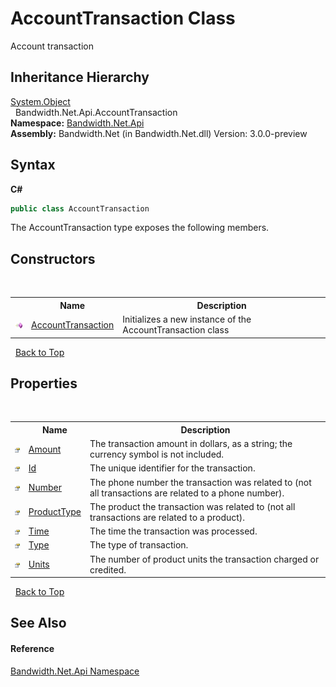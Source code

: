 ﻿# AccountTransaction Class
 

Account transaction


## Inheritance Hierarchy
<a href="http://msdn2.microsoft.com/en-us/library/e5kfa45b" target="_blank">System.Object</a><br />&nbsp;&nbsp;Bandwidth.Net.Api.AccountTransaction<br />
**Namespace:**&nbsp;<a href ="N_Bandwidth_Net_Api.md">Bandwidth.Net.Api</a><br />**Assembly:**&nbsp;Bandwidth.Net (in Bandwidth.Net.dll) Version: 3.0.0-preview

## Syntax

**C#**<br />
``` C#
public class AccountTransaction
```

The AccountTransaction type exposes the following members.


## Constructors
&nbsp;<table><tr><th></th><th>Name</th><th>Description</th></tr><tr><td>![Public method](media/pubmethod.gif "Public method")</td><td><a href ="M_Bandwidth_Net_Api_AccountTransaction__ctor.md">AccountTransaction</a></td><td>
Initializes a new instance of the AccountTransaction class</td></tr></table>&nbsp;
<a href="#accounttransaction-class">Back to Top</a>

## Properties
&nbsp;<table><tr><th></th><th>Name</th><th>Description</th></tr><tr><td>![Public property](media/pubproperty.gif "Public property")</td><td><a href ="P_Bandwidth_Net_Api_AccountTransaction_Amount.md">Amount</a></td><td>
The transaction amount in dollars, as a string; the currency symbol is not included.</td></tr><tr><td>![Public property](media/pubproperty.gif "Public property")</td><td><a href ="P_Bandwidth_Net_Api_AccountTransaction_Id.md">Id</a></td><td>
The unique identifier for the transaction.</td></tr><tr><td>![Public property](media/pubproperty.gif "Public property")</td><td><a href ="P_Bandwidth_Net_Api_AccountTransaction_Number.md">Number</a></td><td>
The phone number the transaction was related to (not all transactions are related to a phone number).</td></tr><tr><td>![Public property](media/pubproperty.gif "Public property")</td><td><a href ="P_Bandwidth_Net_Api_AccountTransaction_ProductType.md">ProductType</a></td><td>
The product the transaction was related to (not all transactions are related to a product).</td></tr><tr><td>![Public property](media/pubproperty.gif "Public property")</td><td><a href ="P_Bandwidth_Net_Api_AccountTransaction_Time.md">Time</a></td><td>
The time the transaction was processed.</td></tr><tr><td>![Public property](media/pubproperty.gif "Public property")</td><td><a href ="P_Bandwidth_Net_Api_AccountTransaction_Type.md">Type</a></td><td>
The type of transaction.</td></tr><tr><td>![Public property](media/pubproperty.gif "Public property")</td><td><a href ="P_Bandwidth_Net_Api_AccountTransaction_Units.md">Units</a></td><td>
The number of product units the transaction charged or credited.</td></tr></table>&nbsp;
<a href="#accounttransaction-class">Back to Top</a>

## See Also


#### Reference
<a href ="N_Bandwidth_Net_Api.md">Bandwidth.Net.Api Namespace</a><br />